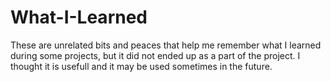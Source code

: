 # What-I-Learned

These are unrelated bits and peaces that help me remember what I learned during some projects, but it did not ended up as
 a part of the project. I thought it is usefull and it may be used sometimes in the future.
